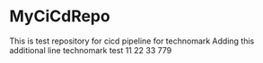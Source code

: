 # MyCiCdRepo
This is test repository for cicd pipeline for technomark
Adding this additional line
technomark test
11 22 33 779
